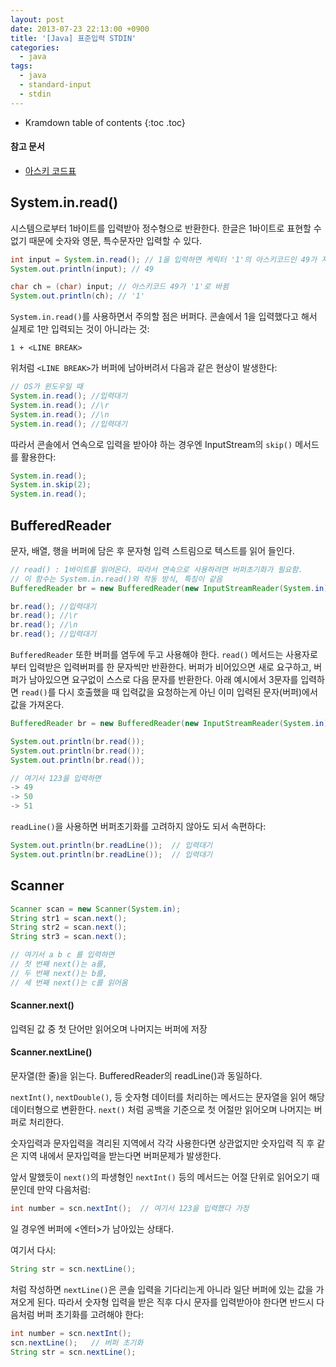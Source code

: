 ```yaml
---
layout: post
date: 2013-07-23 22:13:00 +0900
title: '[Java] 표준입력 STDIN'
categories:
  - java
tags:
  - java
  - standard-input
  - stdin
---
```


* Kramdown table of contents
{:toc .toc}

#### 참고 문서

- [아스키 코드표](https://ko.wikipedia.org/wiki/%EB%AF%B8%EA%B5%AD%EC%A0%95%EB%B3%B4%EA%B5%90%ED%99%98%ED%91%9C%EC%A4%80%EB%B6%80%ED%98%B8)


## System.in.read()

시스템으로부터 1바이트를 입력받아 정수형으로 반환한다. 한글은 1바이트로 표현할 수 없기 때문에 숫자와 영문, 특수문자만 입력할 수 있다.

```java
int input = System.in.read(); // 1을 입력하면 케릭터 '1'의 아스키코드인 49가 저장됨.
System.out.println(input); // 49

char ch = (char) input; // 아스키코드 49가 '1'로 바뀜
System.out.println(ch); // '1'
```

`System.in.read()`를 사용하면서 주의할 점은 버퍼다. 콘솔에서 1을 입력했다고 해서 실제로 1만 입력되는 것이 아니라는 것:

```
1 + <LINE BREAK>
```

위처럼 `<LINE BREAK>`가 버퍼에 남아버려서 다음과 같은 현상이 발생한다:

```java
// OS가 윈도우일 때
System.in.read(); //입력대기
System.in.read(); //\r
System.in.read(); //\n
System.in.read(); //입력대기
```

따라서 콘솔에서 연속으로 입력을 받아야 하는 경우엔 InputStream의 `skip()` 메서드를 활용한다:

```java
System.in.read();
System.in.skip(2);
System.in.read();
```


## BufferedReader

문자, 배열, 행을 버퍼에 담은 후 문자형 입력 스트림으로 텍스트를 읽어 들인다.

```java
// read() : 1바이트를 읽어온다. 따라서 연속으로 사용하려면 버퍼초기화가 필요함.
// 이 함수는 System.in.read()와 작동 방식, 특징이 같음
BufferedReader br = new BufferedReader(new InputStreamReader(System.in));

br.read(); //입력대기
br.read(); //\r
br.read(); //\n
br.read(); //입력대기
```

`BufferedReader` 또한 버퍼를 염두에 두고 사용해야 한다. `read()` 메서드는 사용자로부터 입력받은 입력버퍼를 한 문자씩만 반환한다. 버퍼가 비어있으면 새로 요구하고, 버퍼가 남아있으면 요구없이 스스로 다음 문자를 반환한다. 아래 예시에서 3문자를 입력하면 `read()`를 다시 호출했을 때 입력값을 요청하는게 아닌 이미 입력된 문자(버퍼)에서 값을 가져온다.

```java
BufferedReader br = new BufferedReader(new InputStreamReader(System.in));

System.out.println(br.read());
System.out.println(br.read());
System.out.println(br.read());

// 여기서 123을 입력하면
-> 49
-> 50
-> 51
```

`readLine()`을 사용하면 버퍼초기화를 고려하지 않아도 되서 속편하다:

```java
System.out.println(br.readLine());  // 입력대기
System.out.println(br.readLine());  // 입력대기
```


## Scanner

```java
Scanner scan = new Scanner(System.in);
String str1 = scan.next();
String str2 = scan.next();
String str3 = scan.next();

// 여기서 a b c 를 입력하면
// 첫 번째 next()는 a를,
// 두 번째 next()는 b를,
// 세 번째 next()는 c를 읽어옴
```

#### Scanner.next()

입력된 값 중 첫 단어만 읽어오며 나머지는 버퍼에 저장

#### Scanner.nextLine()

문자열(한 줄)을 읽는다. BufferedReader의 readLine()과 동일하다.

`nextInt()`, `nextDouble()`, 등 숫자형 데이터를 처리하는 메서드는 문자열을 읽어 해당 데이터형으로 변환한다. `next()` 처럼 공백을 기준으로 첫 어절만 읽어오며 나머지는 버퍼로 처리한다.

숫자입력과 문자입력을 격리된 지역에서 각각 사용한다면 상관없지만 숫자입력 직 후 같은 지역 내에서 문자입력을 받는다면 버퍼문제가 발생한다.

앞서 말했듯이 `next()`의 파생형인 `nextInt()` 등의 메서드는 어절 단위로 읽어오기 때문인데 만약 다음처럼:

```java
int number = scn.nextInt();  // 여기서 123을 입력했다 가정
```

일 경우엔 버퍼에 <엔터>가 남아있는 상태다.

여기서 다시:

```java
String str = scn.nextLine();
```

처럼 작성하면 `nextLine()`은 콘솔 입력을 기다리는게 아니라 일단 버퍼에 있는 값을 가져오게 된다. 따라서 숫자형 입력을 받은 직후 다시 문자를 입력받아야 한다면 반드시 다음처럼 버퍼 초기화를 고려해야 한다:

```java
int number = scn.nextInt();
scn.nextLine();   // 버퍼 초기화
String str = scn.nextLine();
```
